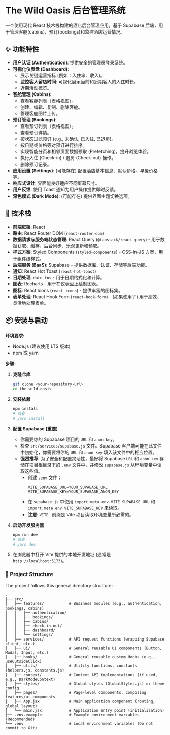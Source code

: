 # The Wild Oasis 后台管理系统

一个使用现代 React 技术栈构建的酒店后台管理应用，基于 Supabase 后端，用于管理客舱(cabins)、预订(bookings)和监控酒店运营情况。

## ✨ 功能特性

*   **用户认证 (Authentication)**: 提供安全的管理员登录系统。
*   **可视化仪表盘 (Dashboard)**:
    *   展示关键运营指标 (例如：入住率、收入)。
    *   **监控客人留店时间**: 可视化展示当前和近期客人的入住时长。
    *   近期活动概览。
*   **客舱管理 (Cabins)**:
    *   查看客舱列表（表格视图）。
    *   创建、编辑、复制、删除客舱。
    *   管理客舱图片上传。
*   **预订管理 (Bookings)**:
    *   查看预订列表（表格视图）。
    *   查看预订详情。
    *   按状态过滤预订 (e.g., 未确认, 已入住, 已退房)。
    *   按日期或价格等对预订进行排序。
    *   实现智能分页和相邻页面数据预取 (Prefetching)，提升浏览体验。
    *   执行入住 (Check-in) / 退房 (Check-out) 操作。
    *   删除预订记录。
*   **应用设置 (Settings)**: (可能存在) 配置酒店基本信息、默认价格、早餐价格等。
*   **响应式设计**: 界面能良好适应不同屏幕尺寸。
*   **用户反馈**: 使用 Toast 通知为用户操作提供即时反馈。
*   **深色模式 (Dark Mode)**: (可能存在) 提供界面主题切换选项。

## 🚀 技术栈

*   **前端框架**: React
*   **路由**: React Router DOM (`react-router-dom`)
*   **数据请求与服务端状态管理**: React Query (`@tanstack/react-query`) - 用于数据获取、缓存、后台同步、乐观更新和预取。
*   **样式方案**: Styled Components (`styled-components`) - CSS-in-JS 方案，用于组件级样式。
*   **后端服务 (BaaS)**: Supabase - 提供数据库、认证、存储等后端功能。
*   **通知**: React Hot Toast (`react-hot-toast`)
*   **日期处理**: `date-fns` - 用于日期格式化和计算。
*   **图表**: Recharts - 用于在仪表盘上绘制图表。
*   **图标**: React Icons (`react-icons`) - 提供丰富的图标集。
*   **表单处理**: React Hook Form (`react-hook-form`) - (如果使用了) 用于高效、灵活地处理表单。

## 📦 安装与启动

**环境要求:**

*   Node.js (建议使用 LTS 版本)
*   npm 或 yarn

**步骤:**

1.  **克隆仓库**
    ```bash
    git clone <your-repository-url>
    cd the-wild-oasis
    ```

2.  **安装依赖**
    ```bash
    npm install
    # 或者
    # yarn install
    ```

3.  **配置 Supabase (重要)**
    *   你需要你的 Supabase 项目的 `URL` 和 `anon key`。
    *   检查 `src/services/supabase.js` 文件。Supabase 客户端可能在此文件中初始化，你需要将你的 `URL` 和 `anon key` 填入该文件中的相应位置。
    *   **强烈推荐**: 为了安全和配置灵活性，最好将 Supabase `URL` 和 `anon key` 存储在项目根目录下的 `.env` 文件中，并修改 `supabase.js` 从环境变量中读取这些值。
        *   创建 `.env` 文件：
            ```env
            VITE_SUPABASE_URL=YOUR_SUPABASE_URL
            VITE_SUPABASE_KEY=YOUR_SUPABASE_ANON_KEY
            ```
        *   在 `supabase.js` 中使用 `import.meta.env.VITE_SUPABASE_URL` 和 `import.meta.env.VITE_SUPABASE_KEY` 来读取。
        *   **注意**: `VITE_` 前缀是 Vite 项目读取环境变量所必需的。

4.  **启动开发服务器**
    ```bash
    npm run dev
    # 或者
    # yarn dev
    ```

5.  在浏览器中打开 Vite 提供的本地开发地址 (通常是 `http://localhost:5173`)。

### 📁 Project Structure

The project follows this general directory structure:

```plaintext
.
├── src/
│   ├── features/           # Business modules (e.g., authentication, bookings, cabins)
│   │   ├── authentication/
│   │   ├── bookings/
│   │   ├── cabins/
│   │   ├── check-in-out/
│   │   ├── dashboard/
│   │   └── settings/
│   ├── services/           # API request functions (wrapping Supabase client, etc.)
│   ├── ui/                 # General reusable UI components (Button, Modal, Input, etc.)
│   ├── hooks/              # General reusable custom Hooks (e.g., useOutsideClick)
│   ├── utils/              # Utility functions, constants (helpers.js, constants.js)
│   ├── context/            # Context API implementations (if used, e.g., DarkModeContext)
│   ├── styles/             # Global styles (GlobalStyles.js) or theme config
│   ├── pages/              # Page-level components, composing features/ui components
│   ├── App.jsx             # Main application component (routing, global layout)
│   └── main.jsx            # Application entry point (initialization)
├── .env.example            # Example environment variables (Recommended)
└── .env                    # Local environment variables (Do not commit to Git)
